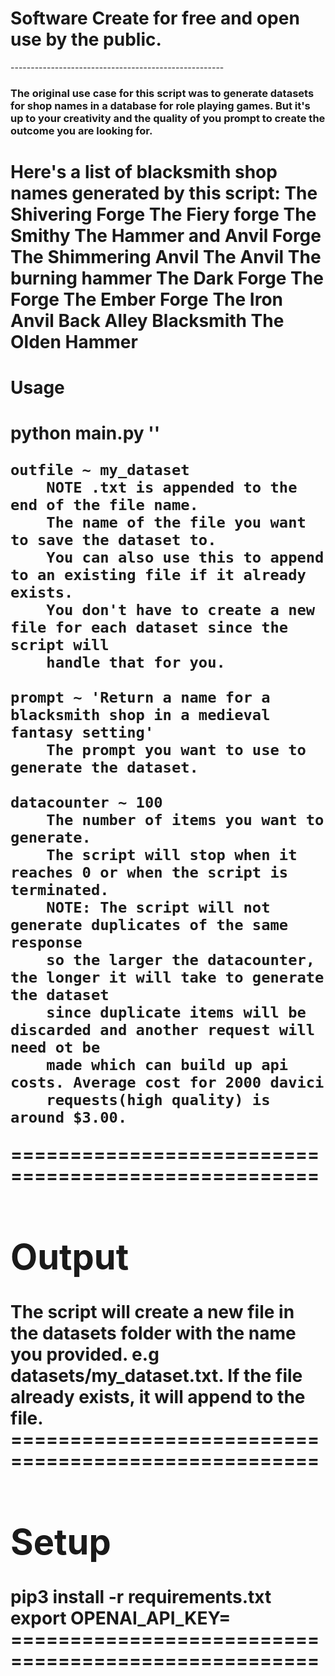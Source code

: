 <h1>Software Create for free and open use by the public.</h1>
-----------------------------------------------------
<h3>The original use case for this script was to generate
datasets for shop names in a database for role playing games.
But it's up to your creativity and the quality of you 
prompt to create the outcome you are looking for.</h3>

Here's a list of blacksmith shop names generated by this script:
    The Shivering Forge
    The Fiery forge
    The Smithy
    The Hammer and Anvil Forge
    The Shimmering Anvil
    The Anvil
    The burning hammer
    The Dark Forge
    The Forge
    The Ember Forge
    The Iron Anvil
    Back Alley Blacksmith
    The Olden Hammer
====================================================
<h1>Usage<h1>
    python main.py <outfile> '<prompt>' <datacounter>

    outfile ~ my_dataset
        NOTE .txt is appended to the end of the file name.
        The name of the file you want to save the dataset to.
        You can also use this to append to an existing file if it already exists.
        You don't have to create a new file for each dataset since the script will
        handle that for you.
    
    prompt ~ 'Return a name for a blacksmith shop in a medieval fantasy setting'
        The prompt you want to use to generate the dataset.

    datacounter ~ 100
        The number of items you want to generate.
        The script will stop when it reaches 0 or when the script is terminated.
        NOTE: The script will not generate duplicates of the same response
        so the larger the datacounter, the longer it will take to generate the dataset
        since duplicate items will be discarded and another request will need ot be 
        made which can build up api costs. Average cost for 2000 davici 
        requests(high quality) is around $3.00.
====================================================
<h1>Output</h1>
    The script will create a new file in the datasets folder with the name you provided.
    e.g datasets/my_dataset.txt. If the file already exists, it will append to the file.
====================================================
<h1>Setup</h1>
    pip3 install -r requirements.txt
    export OPENAI_API_KEY=<yourkey>
====================================================
